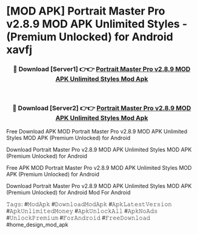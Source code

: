 # [MOD APK] Portrait Master Pro v2.8.9 MOD APK Unlimited Styles - (Premium Unlocked) for Android xavfj



<div align="center">
<h3>🔴 Download [Server1] 👉👉 <a href="https://momento.my/?title=Portrait_Master_Pro_v2.8.9_MOD_APK_Unlimited_Styles">Portrait Master Pro v2.8.9 MOD APK Unlimited Styles Mod Apk</a></h3><br>

<h3>🔴 Download [Server2] 👉👉 <a href="https://momento.my/?title=Portrait_Master_Pro_v2.8.9_MOD_APK_Unlimited_Styles">Portrait Master Pro v2.8.9 MOD APK Unlimited Styles Mod Apk</a></h3>
</div>



Free Download APK MOD Portrait Master Pro v2.8.9 MOD APK Unlimited Styles MOD APK (Premium Unlocked) for Android

Download Portrait Master Pro v2.8.9 MOD APK Unlimited Styles MOD APK (Premium Unlocked) for Android

Free APK MOD Portrait Master Pro v2.8.9 MOD APK Unlimited Styles MOD APK (Premium Unlocked) for Android

Download Portrait Master Pro v2.8.9 MOD APK Unlimited Styles MOD APK (Premium Unlocked) for Android Mod For Android

𝚃𝚊𝚐𝚜: #𝙼𝚘𝚍𝙰𝚙𝚔 #𝙳𝚘𝚠𝚗𝚕𝚘𝚊𝚍𝙼𝚘𝚍𝙰𝚙𝚔 #𝙰𝚙𝚔𝙻𝚊𝚝𝚎𝚜𝚝𝚅𝚎𝚛𝚜𝚒𝚘𝚗 #𝙰𝚙𝚔𝚄𝚗𝚕𝚒𝚖𝚒𝚝𝚎𝚍𝙼𝚘𝚗𝚎𝚢 #𝙰𝚙𝚔𝚄𝚗𝚕𝚘𝚌𝚔𝙰𝚕𝚕 #𝙰𝚙𝚔𝙽𝚘𝙰𝚍𝚜 #𝚄𝚗𝚕𝚘𝚌𝚔𝙿𝚛𝚎𝚖𝚒𝚞𝚖 #𝙵𝚘𝚛𝙰𝚗𝚍𝚛𝚘𝚒𝚍 #𝙵𝚛𝚎𝚎𝙳𝚘𝚠𝚗𝚕𝚘𝚊𝚍 #home_design_mod_apk
